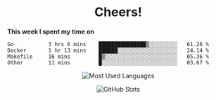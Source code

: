 <h1 align="center">Cheers!</h1>

**This week I spent my time on**
<!--START_SECTION:waka-->

```text
Go           3 hrs 6 mins    ███████████████▒░░░░░░░░░   61.26 %
Docker       1 hr 13 mins    ██████░░░░░░░░░░░░░░░░░░░   24.14 %
Makefile     16 mins         █▒░░░░░░░░░░░░░░░░░░░░░░░   05.36 %
Other        11 mins         █░░░░░░░░░░░░░░░░░░░░░░░░   03.67 %
```

<!--END_SECTION:waka-->

<p align="center"><img src="https://github-readme-stats.vercel.app/api/top-langs/?username=thnkrn&layout=compact&hide=html&theme=tokyonight" alt="Most Used Languages" /></p>

<p align="center"><img src="https://github-readme-stats.vercel.app/api?username=thnkrn&show_icons=true&count_private=true&theme=tokyonight" alt="GitHub Stats" /></p>

<!-- <p align="center"><a href="https://wakatime.com"><img src="https://wakatime.com/share/@thnkrn/40092326-d1bd-471b-89da-9a7c63939402.png" /></p>
 -->

